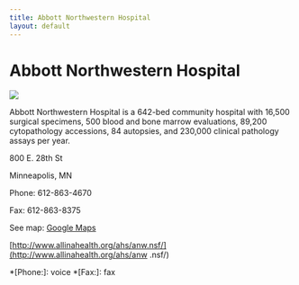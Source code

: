 ```yaml
---
title: Abbott Northwestern Hospital 
layout: default
---
```

#  Abbott Northwestern Hospital

[![](../sites/default/files/styles/medium/public/abbott_nw_0.jpg?itok=Hw10t6My
)](../sites/default/files/abbott_nw_0.jpg)

Abbott Northwestern Hospital is a 642-bed community hospital with 16,500
surgical specimens, 500 blood and bone marrow evaluations, 89,200
cytopathology accessions, 84 autopsies, and 230,000 clinical pathology assays
per year.

800 E. 28th St

Minneapolis, MN

Phone: 612-863-4670

Fax: 612-863-8375

See map: [Google
Maps](http://maps.google.com?q=800+E.+28th+St%2C+Minneapolis%2C+MN%2C+%2C+us)

[http://www.allinahealth.org/ahs/anw.nsf/](http://www.allinahealth.org/ahs/anw
.nsf/)

  *[Phone:]: voice
  *[Fax:]: fax

